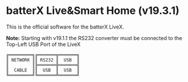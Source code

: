 # batterX Live&Smart Home (v19.3.1)

This is the official software for the batterX LiveX.

**Note:** Starting with v19.1.1 the RS232 converter must be connected to the Top-Left USB Port of the LiveX
```
╔═════════╗╔═══════╦═══════╗
║ NETWORK ║║ RS232 ║  USB  ║
║         ║╠═══════╬═══════╣
║  CABLE  ║║  USB  ║  USB  ║
╚═════════╝╚═══════╩═══════╝
```
